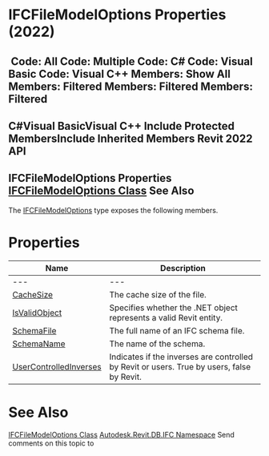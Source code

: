 # IFCFileModelOptions Properties (2022)

﻿
 Code: All Code: Multiple Code: C# Code: Visual Basic Code: Visual C++  Members: Show All Members: Filtered Members: Filtered Members: Filtered   
---  
C#Visual BasicVisual C++
Include Protected MembersInclude Inherited Members
Revit 2022 API  
---  
IFCFileModelOptions Properties  
[IFCFileModelOptions Class](9cd09052-e2e2-84e3-c500-9b492ad8d78b.md "IFCFileModelOptions Class") See Also  
---  
The [IFCFileModelOptions](9cd09052-e2e2-84e3-c500-9b492ad8d78b.md "IFCFileModelOptions Class") type exposes the following members.
# Properties
| Name | Description |
| --- | --- |
| --- | --- | --- |
| [CacheSize](4a09e897-af41-c43f-7568-199e7b5e2b19.md "CacheSize Property") | The cache size of the file. |
| [IsValidObject](f3d0b9ef-2049-33bd-f83f-ae7441bb87dd.md "IsValidObject Property") | Specifies whether the .NET object represents a valid Revit entity. |
| [SchemaFile](ddc1e6ec-3e7c-f6d1-5d8c-c251349ad070.md "SchemaFile Property") | The full name of an IFC schema file. |
| [SchemaName](5cb33cf3-5870-2afa-6ad1-e3fafc0a640a.md "SchemaName Property") | The name of the schema. |
| [UserControlledInverses](bf56f77e-f0c9-be58-562f-af19fd1ceca6.md "UserControlledInverses Property") | Indicates if the inverses are controlled by Revit or users. True by users, false by Revit. |

# See Also
[IFCFileModelOptions Class](9cd09052-e2e2-84e3-c500-9b492ad8d78b.md "IFCFileModelOptions Class")
[Autodesk.Revit.DB.IFC Namespace](b823fafb-1ba1-896b-4097-142c2817ce74.md "Autodesk.Revit.DB.IFC Namespace")
Send comments on this topic to 